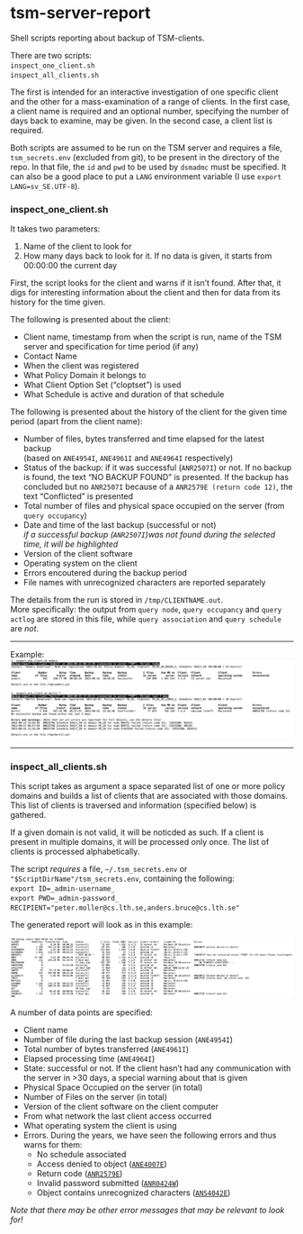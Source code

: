 # tsm-server-report
Shell scripts reporting about backup of TSM-clients.

There are two scripts:  
`inspect_one_client.sh`  
`inspect_all_clients.sh`

The first is intended for an interactive investigation of one specific client and the other for a mass-examination of a range of clients. In the first case, a client name is required and an optional number, specifying the number of days back to examine, may be given. In the second case, a client list is required.

Both scripts are assumed to be run on the TSM server and requires a file, `tsm_secrets.env` (excluded from git), to be present in the directory of the repo. In that file, the `id` and `pwd` to be used by `dsmadmc` must be specified. It can also be a good place to put a `LANG` environment variable (I use `export LANG=sv_SE.UTF-8`).

### inspect\_one\_client.sh
It takes two parameters:

  1. Name of the client to look for
  2. How many days back to look for it. If no data is given, it starts from 00:00:00 the current day

First, the script looks for the client and warns if it isn’t found. After that, it digs for interesting information about the client and then for data from its history for the time given. 

The following is presented about the client:

  * Client name, timestamp from when the script is run, name of the TSM server and specification for time period (if any)
  * Contact Name
  * When the client was registered
  * What Policy Domain it belongs to
  * What Client Option Set (“cloptset”) is used
  * What Schedule is active and duration of that schedule

The following is presented about the history of the client for the given time period (apart from the client name):

  * Number of files, bytes transferred and time elapsed for the latest backup  
(based on `ANE4954I`, `ANE4961I` and `ANE4964I` respectively)
  * Status of the backup: if it was successful (`ANR2507I`) or not. If no backup is found, the text “NO BACKUP FOUND” is presented. If the backup has concluded but no `ANR2507I` because of a `ANR2579E (return code 12)`, the text “Conflicted” is presented
  * Total number of files and physical space occupied on the server (from `query occupancy`)
  * Date and time of the last backup (successful or not)  
_if a successful backup (`ANR2507I`)was not found during the selected time, it will be highlighted_
  * Version of the client software
  * Operating system on the client
  * Errors encoutered during the backup period
  * File names with unrecognized characters are reported separately

The details from the run is stored in `/tmp/CLIENTNAME.out`.  
More specifically: the output from `query node`, `query occupancy` and `query actlog` are stored in this file, while `query association` and `query schedule` are _not_. 

-----

Example:  
![examples of inspect_one_client](examples_of_inspect_one_client.jpg)

-----

### inspect\_all\_clients.sh

This script takes as argument a space separated list of one or more policy domains and builds a list of clients that are associated with those domains.  
This list of clients is traversed and information (specified below) is gathered.

If a given domain is not valid, it will be noticded as such. If a client is present in multiple domains, it will be processed only once. The list of clients is processed alphabetically. 

The script *requires* a file, `~/.tsm_secrets.env` or `"$ScriptDirName"/tsm_secrets.env`, containing the following:  
`export ID=_admin-username_`  
`export PWD=_admin-password_`  
`RECIPIENT="peter.moller@cs.lth.se,anders.bruce@cs.lth.se"`  

The generated report will look as in this example:

![examples of inspect_all_clients](examples_of_inspect_all_clients.jpg)

A number of data points are specified:

  * Client name
  * Number of file during the last backup session (`ANE4954I`)
  * Total number of bytes transferred (`ANE4961I`)
  * Elapsed processing time (`ANE4964I`)
  * State: successful or not. If the client hasn’t had any communication with the server in >30 days, a special warning about that is given
  * Physical Space Occupied on the server (in total)
  * Number of Files on the server (in total)
  * Version of the client software on the client computer
  * From what network the last client access occurred
  * What operating system the client is using
  * Errors. During the years, we have seen the following errors and thus warns for them:
    * No schedule associated
    * Access denied to object ([`ANE4007E`](https://www.ibm.com/docs/en/spectrum-protect/8.1.13?topic=list-ane4000e#ANE4007E))
    * Return code ([`ANR2579E`](https://www.ibm.com/docs/en/spectrum-protect/8.1.13?topic=list-anr0010w#ANR2579E))
    * Invalid password submitted ([`ANR0424W`](https://www.ibm.com/docs/en/spectrum-protect/8.1.13?topic=list-anr0010w#ANR0424W))
    * Object contains unrecognized characters ([`ANS4042E`](https://www.ibm.com/support/pages/ans4042e-unrecognized-characters-during-backup-data-linux-clients))

_Note that there may be other error messages that may be relevant to look for!_
